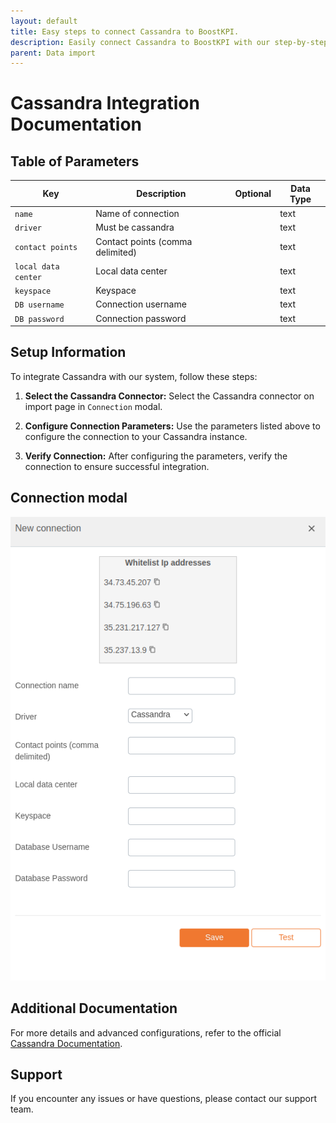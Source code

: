 ```yaml
---
layout: default
title: Easy steps to connect Cassandra to BoostKPI.
description: Easily connect Cassandra to BoostKPI with our step-by-step guide. Enable root-cause analysis and granular alerts on KPI changes.
parent: Data import
---
```


# Cassandra Integration Documentation

## Table of Parameters

| Key                 | Description                             | Optional | Data Type |
|---------------------|-----------------------------------------|----------|-----------|
| `name`              | Name of connection                      |          | text      |
| `driver`            | Must be cassandra                       |          | text      |
| `contact points`    | Contact points (comma delimited)        |          | text      |
| `local data center` | Local data center                       |          | text      |
| `keyspace`          | Keyspace                                |          | text      |
| `DB username`       | Connection username                     |          | text      |
| `DB password`       | Connection password                     |          | text      |

## Setup Information

To integrate Cassandra with our system, follow these steps:

1. **Select the Cassandra Connector:** Select the Cassandra connector on import page in `Connection`
   modal.

2. **Configure Connection Parameters:** Use the parameters listed above to configure the connection
   to your Cassandra instance.

3. **Verify Connection:** After configuring the parameters, verify the connection to ensure
   successful integration.

## Connection modal

![Cassandra Integration](../../../images/integration/cassandra-integration.png)

## Additional Documentation

For more details and advanced configurations, refer to the
official [Cassandra Documentation](https://cassandra.apache.org/doc/latest/).

## Support

If you encounter any issues or have questions, please contact our support team.
